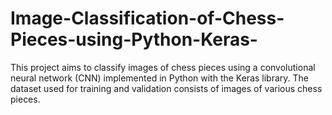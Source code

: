 # Image-Classification-of-Chess-Pieces-using-Python-Keras-
This project aims to classify images of chess pieces using a convolutional neural network (CNN) implemented in Python with the Keras library. The dataset used for training and validation consists of images of various chess pieces.
